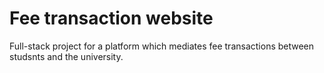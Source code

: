 # Fee transaction website

Full-stack project for a platform which mediates fee transactions between studsnts and the university.
 
